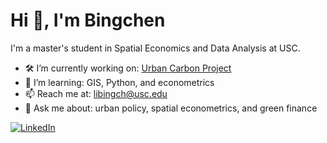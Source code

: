 # Hi 👋, I'm Bingchen

I'm a master's student in Spatial Economics and Data Analysis at USC.

- 🛠 I’m currently working on: [Urban Carbon Project](https://example.com)
- 🌱 I’m learning: GIS, Python, and econometrics
- 📫 Reach me at: [libingch@usc.edu](mailto:libingch@usc.edu)
- 💬 Ask me about: urban policy, spatial econometrics, and green finance

[![LinkedIn](https://img.shields.io/badge/LinkedIn-blue?logo=linkedin&logoColor=white)](https://your-linkedin-url)

